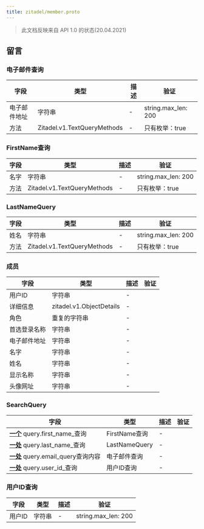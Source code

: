 ```yaml
---
title: zitadel/member.proto
---
```


> 此文档反映来自 API 1.0 的状态(20.04.2021)




## 留言


### 电子邮件查询



| 字段     | 类型                          | 描述 | 验证                              |
| ------ | --------------------------- | -- | ------------------------------- |
| 电子邮件地址 | 字符串                         | -  | string.max_len: 200<br /> |
| 方法     | Zitadel.v1.TextQueryMethods | -  | 只有枚举：true<br />           |




### FirstName查询



| 字段 | 类型                          | 描述 | 验证                              |
| -- | --------------------------- | -- | ------------------------------- |
| 名字 | 字符串                         | -  | string.max_len: 200<br /> |
| 方法 | Zitadel.v1.TextQueryMethods | -  | 只有枚举：true<br />           |




### LastNameQuery



| 字段 | 类型                          | 描述 | 验证                              |
| -- | --------------------------- | -- | ------------------------------- |
| 姓名 | 字符串                         | -  | string.max_len: 200<br /> |
| 方法 | Zitadel.v1.TextQueryMethods | -  | 只有枚举：true<br />           |




### 成员



| 字段     | 类型                       | 描述 | 验证 |
| ------ | ------------------------ | -- | -- |
| 用户ID   | 字符串                      | -  |    |
| 详细信息   | zitadel.v1.ObjectDetails | -  |    |
| 角色     | 重复的字符串                   | -  |    |
| 首选登录名称 | 字符串                      | -  |    |
| 电子邮件地址 | 字符串                      | -  |    |
| 名字     | 字符串                      | -  |    |
| 姓名     | 字符串                      | -  |    |
| 显示名称   | 字符串                      | -  |    |
| 头像网址   | 字符串                      | -  |    |




### SearchQuery



| 字段                                                                                               | 类型            | 描述 | 验证 |
| ------------------------------------------------------------------------------------------------ | ------------- | -- | -- |
| [**一个**](https://developers.google.com/protocol-buffers/docs/proto3#oneof) query.first_name_查询 | FirstName查询   | -  |    |
| [**一处**](https://developers.google.com/protocol-buffers/docs/proto3#oneof) query.last_name_查询  | LastNameQuery | -  |    |
| [**一处**](https://developers.google.com/protocol-buffers/docs/proto3#oneof) query.email_query查询内容 | 电子邮件查询        | -  |    |
| [**一处**](https://developers.google.com/protocol-buffers/docs/proto3#oneof) query.user_id_查询    | 用户ID查询        | -  |    |




### 用户ID查询



| 字段   | 类型  | 描述 | 验证                              |
| ---- | --- | -- | ------------------------------- |
| 用户ID | 字符串 | -  | string.max_len: 200<br /> |






